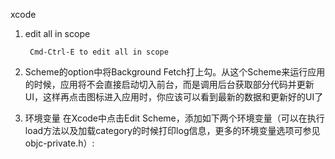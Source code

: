 xcode 

1. edit all in scope

		Cmd-Ctrl-E to edit all in scope
		
2. Scheme的option中将Background Fetch打上勾。从这个Scheme来运行应用的时候，应用将不会直接启动切入前台，而是调用后台获取部分代码并更新UI，这样再点击图标进入应用时，你应该可以看到最新的数据和更新好的UI了

3. 环境变量 在Xcode中点击Edit Scheme，添加如下两个环境变量（可以在执行load方法以及加载category的时候打印log信息，更多的环境变量选项可参见objc-private.h）:
